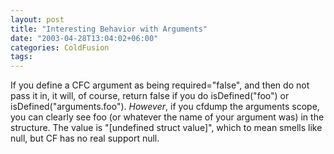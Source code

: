```yaml
---
layout: post
title: "Interesting Behavior with Arguments"
date: "2003-04-28T13:04:02+06:00"
categories: ColdFusion 
tags: 
---
```


If you define a CFC argument as being required="false", and then do not pass it in, it will, of course, return false if you do isDefined("foo") or isDefined("arguments.foo"). <i>However</i>, if you cfdump the arguments scope, you can clearly see foo (or whatever the name of your argument was) in the structure. The value is "[undefined struct value]", which to mean smells like null, but CF has no real support null.
